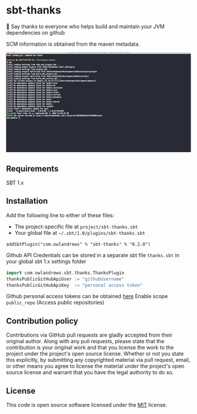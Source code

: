 # sbt-thanks #

🌟 Say thanks to everyone who helps build and maintain your JVM dependencies on github

SCM information is obtained from the maven metadata.

![example gif](img/example.gif)
 
## Requirements ## 

SBT 1.x

## Installation ## 

Add the following line to either of these files:
- The project-specific file at `project/sbt-thanks.sbt`
- Your global file at `~/.sbt/1.0/plugins/sbt-thanks.sbt`

```sbtshell
addSbtPlugin("com.owlandrews" % "sbt-thanks" % "0.2.0")
```

Github API Credentials can be stored in a separate sbt file `thanks.sbt` in your global sbt 1.x settings folder

```scala
import com.owlandrews.sbt.thanks.ThanksPlugin
thanksPublicGitHubApiUser := "githubUsername"
thanksPublicGitHubApiKey  := "personal access token"
```

Github personal access tokens can be obtained [here](https://github.com/settings/tokens) 
Enable scope `public_repo` (Access public repositories)

## Contribution policy ##

Contributions via GitHub pull requests are gladly accepted from their original author. Along with
any pull requests, please state that the contribution is your original work and that you license
the work to the project under the project's open source license. Whether or not you state this
explicitly, by submitting any copyrighted material via pull request, email, or other means you
agree to license the material under the project's open source license and warrant that you have the
legal authority to do so.


## License ##

This code is open source software licensed under the
[MIT](https://opensource.org/licenses/MIT) license.

